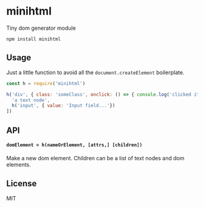 # minihtml

Tiny dom generator module

```
npm install minihtml
```

## Usage

Just a little function to avoid all the `document.createElement` boilerplate.

``` js
const h = require('minihtml')

h('div', { class: 'someClass', onclick: () => { console.log('clicked it')}}, [
  'a text node',
  h('input', { value: 'Input field...'})
])
```

## API

#### `domElement = h(nameOrElement, [attrs,] [children])`

Make a new dom element. Children can be a list of text nodes and dom elements.

## License

MIT

